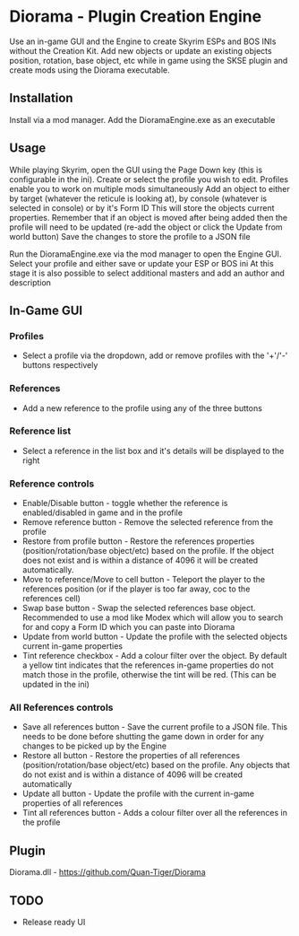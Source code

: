 # ﻿Diorama - Plugin Creation Engine

Use an in-game GUI and the Engine to create Skyrim ESPs and BOS INIs without the Creation Kit. Add new objects or update an existing objects position, rotation, base object, etc while in game using the SKSE plugin and create mods using the Diorama executable.

## Installation
Install via a mod manager. Add the DioramaEngine.exe as an executable

## Usage
While playing Skyrim, open the GUI using the Page Down key (this is configurable in the ini). Create or select the profile you wish to edit. Profiles enable you to work on multiple mods simultaneously
Add an object to either by target (whatever the reticule is looking at), by console (whatever is selected in console) or by it's Form ID
This will store the objects current properties. Remember that if an object is moved after being added then the profile will need to be updated (re-add the object or click the Update from world button)
Save the changes to store the profile to a JSON file

Run the DioramaEngine.exe via the mod manager to open the Engine GUI. Select your profile and either save or update your ESP or BOS ini
At this stage it is also possible to select additional masters and add an author and description

## In-Game GUI

### Profiles 
- Select a profile via the dropdown, add or remove profiles with the '+'/'-' buttons respectively

### References 
- Add a new reference to the profile using any of the three buttons

### Reference list 
- Select a reference in the list box and it's details will be displayed to the right

### Reference controls
- Enable/Disable button - toggle whether the reference is enabled/disabled in game and in the profile
- Remove reference button - Remove the selected reference from the profile
- Restore from profile button - Restore the references properties (position/rotation/base object/etc) based on the profile. If the object does not exist and is within a distance of 4096 it will be created automatically.
- Move to reference/Move to cell button - Teleport the player to the references position (or if the player is too far away, coc to the references cell)
- Swap base button - Swap the selected references base object. Recommended to use a mod like Modex which will allow you to search for and copy a Form ID which you can paste into Diorama
- Update from world button - Update the profile with the selected objects current in-game properties
- Tint reference checkbox - Add a colour filter over the object. By default a yellow tint indicates that the references in-game properties do not match those in the profile, otherwise the tint will be red. (This can be updated in the ini)

### All References controls
- Save all references button - Save the current profile to a JSON file. This needs to be done before shutting the game down in order for any changes to be picked up by the Engine
- Restore all button - Restore the properties of all references (position/rotation/base object/etc) based on the profile. Any objects that do not exist and is within a distance of 4096 will be created automatically	
- Update all button - Update the profile with the current in-game properties of all references
- Tint all references button - Adds a colour filter over all the references in the profile

## Plugin
Diorama.dll - https://github.com/Quan-Tiger/Diorama

## TODO
- Release ready UI
